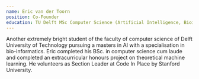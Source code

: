 ```yaml
---
name: Eric van der Toorn 
position: Co-Founder
education: TU Delft MSc Computer Science (Artificial Intelligence, Bioinformatics)
---
```


Another extremely bright student of the faculty of computer science of Delft University of Technology pursuing a masters in AI with a specialisation in bio-informatics. Eric completed his BSc. in computer science cum laude and completed an extracurricular honours project on theoretical machine learning. He volunteers as Section Leader at Code In Place by Stanford University.
